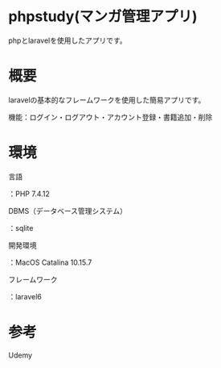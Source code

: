 # phpstudy(マンガ管理アプリ)
phpとlaravelを使用したアプリです。

# 概要
laravelの基本的なフレームワークを使用した簡易アプリです。

機能：ログイン・ログアウト・アカウント登録・書籍追加・削除

# 環境
言語

：PHP 7.4.12

DBMS（データベース管理システム）

：sqlite

開発環境

：MacOS Catalina 10.15.7

フレームワーク

：laravel6

# 参考

Udemy
